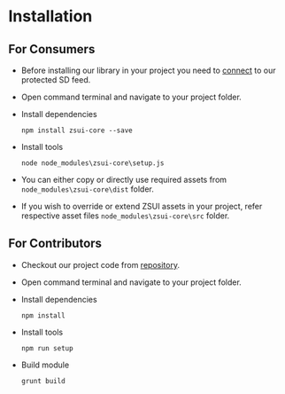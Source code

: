 # Installation

## For Consumers

* Before installing our library in your project you need to [connect](./connect.md) to our protected SD feed.

* Open command terminal and navigate to your project folder.

* Install dependencies
    ```
    npm install zsui-core --save
    ```

* Install tools
    ```
    node node_modules\zsui-core\setup.js
    ```
* You can either copy or directly use required assets from `node_modules\zsui-core\dist` folder.

* If you wish to override or extend ZSUI assets in your project, refer respective asset files `node_modules\zsui-core\src` folder.

## For Contributors

* Checkout our project code from [repository](https://bitbucket.org/zssd/zsui-core).

* Open command terminal and navigate to your project folder.

* Install dependencies
    ```
    npm install
    ```

* Install tools
    ```
    npm run setup
    ```

* Build module
    ```
    grunt build
    ```
